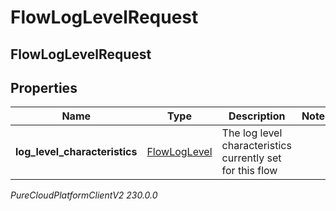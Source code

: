 # FlowLogLevelRequest

## FlowLogLevelRequest

## Properties

|Name | Type | Description | Notes|
|------------ | ------------- | ------------- | -------------|
| **log_level_characteristics** | [FlowLogLevel](FlowLogLevel) | The log level characteristics currently set for this flow | |



_PureCloudPlatformClientV2 230.0.0_
